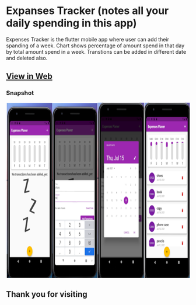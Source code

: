 # Expanses Tracker (notes all your daily spending in this app)

Expenses Tracker is the flutter mobile app where user can add their spanding of a week.
Chart shows percentage of amount spend in that day by total amount spend in a week.
Transtions can be added in different date and deleted also.

## [View in Web](https://subash9860.github.io/expenses_planer/#/)

### Snapshot
<img height="480px" src="readmeAssets/UI.png">

## Thank you for visiting 
